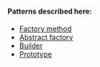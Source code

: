 #### Patterns described here:
* [Factory method](factory_method.py)
* [Abstract factory](abstract_factory.py)
* [Builder](builder.py)
* [Prototype](prototype.py)